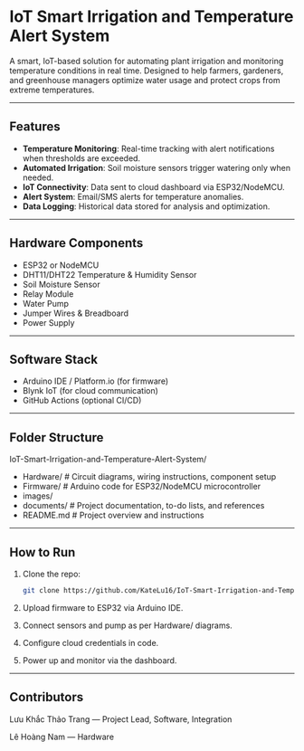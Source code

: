 # IoT Smart Irrigation and Temperature Alert System

A smart, IoT-based solution for automating plant irrigation and monitoring temperature conditions in real time. Designed to help farmers, gardeners, and greenhouse managers optimize water usage and protect crops from extreme temperatures.

---

## Features

- **Temperature Monitoring**: Real-time tracking with alert notifications when thresholds are exceeded.
- **Automated Irrigation**: Soil moisture sensors trigger watering only when needed.
- **IoT Connectivity**: Data sent to cloud dashboard via ESP32/NodeMCU.
- **Alert System**: Email/SMS alerts for temperature anomalies.
- **Data Logging**: Historical data stored for analysis and optimization.

---

## Hardware Components

- ESP32 or NodeMCU
- DHT11/DHT22 Temperature & Humidity Sensor
- Soil Moisture Sensor
- Relay Module
- Water Pump
- Jumper Wires & Breadboard
- Power Supply

---

## Software Stack

- Arduino IDE / Platform.io (for firmware)
- Blynk IoT (for cloud communication)
- GitHub Actions (optional CI/CD)

---

## Folder Structure
IoT-Smart-Irrigation-and-Temperature-Alert-System/
- Hardware/      # Circuit diagrams, wiring instructions, component setup
- Firmware/      # Arduino code for ESP32/NodeMCU microcontroller
- images/     
- documents/     # Project documentation, to-do lists, and references
- README.md      # Project overview and instructions

---


##  How to Run

1. Clone the repo:
   ```bash
   git clone https://github.com/KateLu16/IoT-Smart-Irrigation-and-Temperature-Alert-System.git
   
2. Upload firmware to ESP32 via Arduino IDE.

3. Connect sensors and pump as per Hardware/ diagrams.

4. Configure cloud credentials in code.

5. Power up and monitor via the dashboard.

---

## Contributors
Lưu Khắc Thảo Trang — Project Lead, Software, Integration

Lê Hoàng Nam — Hardware

